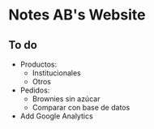# Notes AB's Website

## To do
* Productos:
  * Institucionales
  * Otros
* Pedidos:
  * Brownies sin azúcar
  * Comparar con base de datos
* Add Google Analytics
